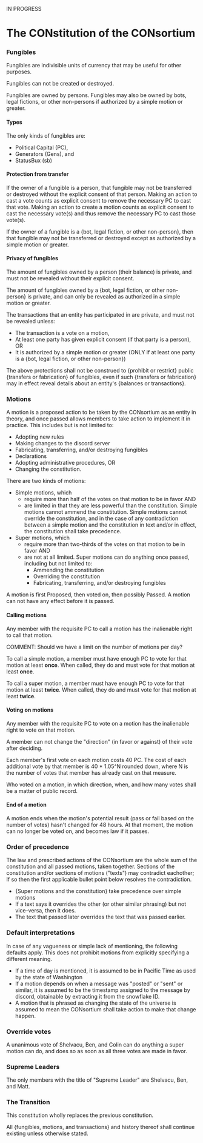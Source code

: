 IN PROGRESS

# The CONstitution of the CONsortium

### Fungibles

Fungibles are indivisible units of currency that may be useful for other purposes.

Fungibles can not be created or destroyed.

Fungibles are owned by persons. Fungibles may also be owned by bots, legal fictions, or other non-persons if authorized by a simple motion or greater.

#### Types

The only kinds of fungibles are:

* Political Capital (PC),
* Generators (Gens), and
* StatusBux (sb)

#### Protection from transfer

If the owner of a fungible is a person, that fungible may not be transferred or destroyed without the explicit consent of that person. Making an action to cast a vote counts as explicit consent to remove the necessary PC to cast that vote. Making an action to create a motion counts as explicit consent to cast the necessary vote(s) and thus remove the necessary PC to cast those vote(s).

If the owner of a fungible is a {bot, legal fiction, or other non-person}, then that fungible may not be transferred or destroyed except as authorized by a simple motion or greater.

#### Privacy of fungibles

The amount of fungibles owned by a person (their balance) is private, and must not be revealed without their explicit consent.

The amount of fungibles owned by a {bot, legal fiction, or other non-person} is private, and can only be revealed as authorized in a simple motion or greater.

The transactions that an entity has participated in are private, and must not be revealed unless:

* The transaction is a vote on a motion,
* At least one party has given explicit consent (if that party is a person), OR
* It is authorized by a simple motion or greater (ONLY if at least one party is a {bot, legal fiction, or other non-person})

The above protections shall not be construed to {prohibit or restrict} public {transfers or fabrication} of fungibles, even if such {transfers or fabrication} may in effect reveal details about an entity's {balances or transactions}.

### Motions

A motion is a proposed action to be taken by the CONsortium as an entity in theory, and once passed allows members to take action to implement it in practice. This includes but is not limited to:

* Adopting new rules
* Making changes to the discord server
* Fabricating, transferring, and/or destroying fungibles
* Declarations
* Adopting administrative procedures, OR
* Changing the constitution.

There are two kinds of motions:

* Simple motions, which 
  * require more than half of the votes on that motion to be in favor AND
  * are limited in that they are less powerful than the constitution. Simple motions cannot ammend the constitution. Simple motions cannot override the constitution, and in the case of any contradiction between a simple motion and the constitution in text and/or in effect, the constitution shall take precedence.
* Super motions, which
  * require more than two-thirds of the votes on that motion to be in favor AND
  * are not at all limited. Super motions can do anything once passed, including but not limited to:
    * Ammending the constitution
    * Overriding the constitution
    * Fabricating, transferring, and/or destroying fungibles

A motion is first Proposed, then voted on, then possibly Passed. A motion can not have any effect before it is passed.

#### Calling motions

Any member with the requisite PC to call a motion has the inalienable right to call that motion.

COMMENT: Should we have a limit on the number of motions per day?

To call a simple motion, a member must have enough PC to vote for that motion at least **once**. When called, they do and must vote for that motion at least **once**.

To call a super motion, a member must have enough PC to vote for that motion at least **twice**. When called, they do and must vote for that motion at least **twice**.

#### Voting on motions

Any member with the requisite PC to vote on a motion has the inalienable right to vote on that motion.

A member can not change the "direction" (in favor or against) of their vote after deciding.

Each member's first vote on each motion costs 40 PC. The cost of each additional vote by that member is 40 * 1.05^N rounded down, where N is the number of votes that member has already cast on that measure.

Who voted on a motion, in which direction, when, and how many votes shall be a matter of public record.

#### End of a motion

A motion ends when the motion's potential result (pass or fail based on the number of votes) hasn't changed for 48 hours. At that moment, the motion can no longer be voted on, and becomes law if it passes.

### Order of precedence

The law and prescribed actions of the CONsortium are the whole sum of the constitution and all passed motions, taken together. Sections of the constitution and/or sections of motions ("texts") may contradict eachother; If so then the first applicable bullet point below resolves the contradiction.

* {Super motions and the constitution} take precedence over simple motions
* If a text says it overrides the other (or other similar phrasing) but not vice-versa, then it does.
* The text that passed later overrides the text that was passed earlier.

### Default interpretations

In case of any vagueness or simple lack of mentioning, the following defaults apply. This does not prohibit motions from explicitly specifying a different meaning.

* If a time of day is mentioned, it is assumed to be in Pacific Time as used by the state of Washington
* If a motion depends on when a message was "posted" or "sent" or similar, it is assumed to be the timestamp assigned to the message by discord, obtainable by extracting it from the snowflake ID.
* A motion that is phrased as changing the state of the universe is assumed to mean the CONsortium shall take action to make that change happen.

### Override votes

A unanimous vote of Shelvacu, Ben, and Colin can do anything a super motion can do, and does so as soon as all three votes are made in favor.

### Supreme Leaders

The only members with the title of "Supreme Leader" are Shelvacu, Ben, and Matt.

### The Transition

This constitution wholly replaces the previous constitution.

All {fungibles, motions, and transactions} and history thereof shall continue existing unless otherwise stated.
